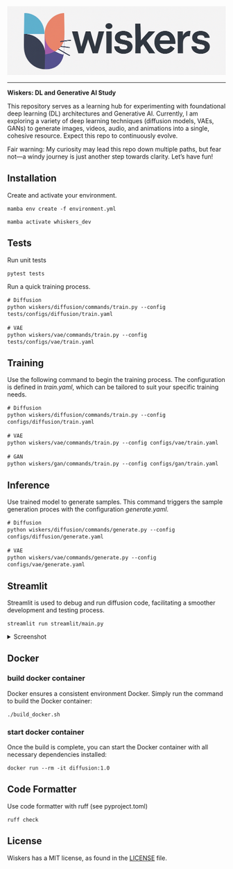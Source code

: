 
![PyTorch Logo](https://raw.githubusercontent.com/electricshadok/wiskers/refs/heads/main/docs/wiskers_logo.png)

--------------------------------------------------------------------------------


**Wiskers: DL and  Generative AI Study**


This repository serves as a learning hub for experimenting with foundational deep learning (DL) architectures and Generative AI. Currently, I am exploring a variety of deep learning techniques (diffusion models, VAEs, GANs) to generate images, videos, audio, and animations into a single, cohesive resource. Expect this repo to continuously evolve.

Fair warning: My curiosity may lead this repo down multiple paths, but fear not—a windy journey is just another step towards clarity. Let’s have fun!

## Installation

Create and activate your environment.
```
mamba env create -f environment.yml
```

```
mamba activate whiskers_dev
```

## Tests

Run unit tests

```
pytest tests
```

Run a quick training process.

```
# Diffusion
python wiskers/diffusion/commands/train.py --config tests/configs/diffusion/train.yaml

# VAE
python wiskers/vae/commands/train.py --config tests/configs/vae/train.yaml
```

## Training

Use the following command to begin the training process. The configuration is defined in *train.yaml*, which can be tailored to suit your specific training needs.

```
# Diffusion
python wiskers/diffusion/commands/train.py --config configs/diffusion/train.yaml

# VAE
python wiskers/vae/commands/train.py --config configs/vae/train.yaml

# GAN
python wiskers/gan/commands/train.py --config configs/gan/train.yaml
```

## Inference

Use trained model to generate samples. This command triggers the sample generation proces with the configuration *generate.yaml*.

```
# Diffusion
python wiskers/diffusion/commands/generate.py --config configs/diffusion/generate.yaml

# VAE
python wiskers/vae/commands/generate.py --config configs/vae/generate.yaml
```

## Streamlit

Streamlit is used to debug and run diffusion code, facilitating a smoother development and testing process.

```
streamlit run streamlit/main.py
```

<details>
<summary>Screenshot</summary>
<p align="center"><img src="docs/app.png?raw=true"></p>
</details>


## Docker

### build docker container

Docker ensures a consistent environment Docker. Simply run the command to build the Docker container:

```
./build_docker.sh
```

### start docker container
Once the build is complete, you can start the Docker container with all necessary dependencies installed:

```
docker run --rm -it diffusion:1.0
```

## Code Formatter
Use code formatter with ruff (see pyproject.toml)

```
ruff check
```


## License

Wiskers has a MIT license, as found in the [LICENSE](https://github.com/vincentbonnetai/wiskers/blob/main/LICENSE) file.

